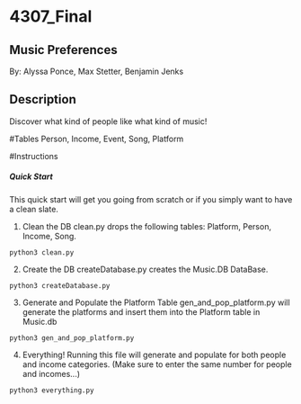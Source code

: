 # 4307_Final
## Music Preferences
By: Alyssa Ponce, Max Stetter, Benjamin Jenks

## Description
Discover what kind of people like what kind of music!

#Tables
Person, Income, Event, Song, Platform

#Instructions

##### Quick Start
This quick start will get you going from scratch or if you simply want to have a clean slate.

1. Clean the DB
clean.py drops the following tables: Platform, Person, Income, Song.

```python3 clean.py```

2. Create the DB
createDatabase.py creates the Music.DB DataBase.

```python3 createDatabase.py```

3. Generate and Populate the Platform Table
gen_and_pop_platform.py will generate the platforms and insert them into the Platform table in Music.db

```python3 gen_and_pop_platform.py```

4. Everything!
Running this file will generate and populate for both people and income categories. 
(Make sure to enter the same number for people and incomes...)

```python3 everything.py```